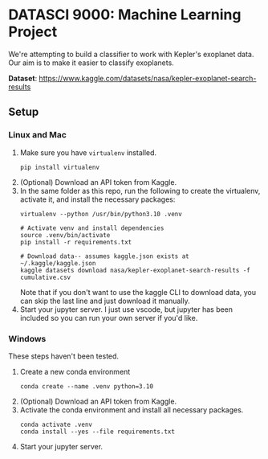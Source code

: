 # DATASCI 9000: Machine Learning Project

We're attempting to build a classifier to work with Kepler's exoplanet data. Our aim is to make it easier to classify exoplanets.

__Dataset__: https://www.kaggle.com/datasets/nasa/kepler-exoplanet-search-results


## Setup

### Linux and Mac
1. Make sure you have `virtualenv` installed.
    ```
    pip install virtualenv
    ```
2. (Optional) Download an API token from Kaggle.
3. In the same folder as this repo, run the following to create the virtualenv, activate it, and install the necessary packages:
    ```
    virtualenv --python /usr/bin/python3.10 .venv

    # Activate venv and install dependencies
    source .venv/bin/activate
    pip install -r requirements.txt

    # Download data-- assumes kaggle.json exists at ~/.kaggle/kaggle.json
    kaggle datasets download nasa/kepler-exoplanet-search-results -f cumulative.csv
    ```
    Note that if you don't want to use the kaggle CLI to download data, you can skip the last line and just download it manually.
4. Start your jupyter server. I just use vscode, but jupyter has been included so you can run your own server if you'd like.

### Windows
These steps haven't been tested.
1. Create a new conda environment
    ```
    conda create --name .venv python=3.10
    ```
2. (Optional) Download an API token from Kaggle.
3. Activate the conda environment and install all necessary packages.
    ```
    conda activate .venv
    conda install --yes --file requirements.txt
    ```
4. Start your jupyter server.
